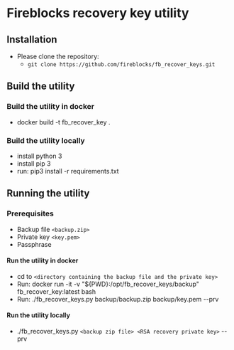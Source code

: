 # Fireblocks recovery key utility

## Installation

* Please clone the repository:
  * `git clone https://github.com/fireblocks/fb_recover_keys.git`

## Build the utility

### Build the utility in docker

* docker build -t fb_recover_key .

### Build the utility locally

* install python 3
* install pip 3
* run: pip3 install -r requirements.txt

## Running the utility

### Prerequisites

* Backup file `<backup.zip>`
* Private key `<key.pem>`
* Passphrase

#### Run the utility in docker

* cd to `<directory containing the backup file and the private key>`
* Run: docker run -it -v "${PWD}:/opt/fb_recover_keys/backup" fb_recover_key:latest bash
* Run: ./fb_recover_keys.py backup/backup.zip backup/key.pem --prv

#### Run the utility locally

* ./fb_recover_keys.py `<backup zip file> <RSA recovery private key>` --prv

